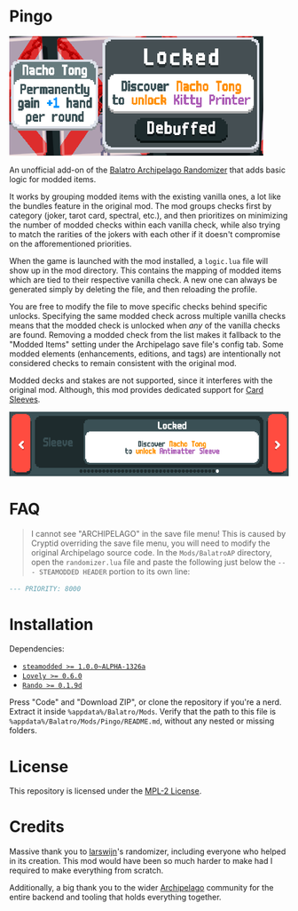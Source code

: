 # Pingo

![Locked modded joker](assets/preview/joker.png)

An unofficial add-on of the [Balatro Archipelago Randomizer](https://github.com/BurndiL/BalatroAP) that adds basic logic for modded items.

It works by grouping modded items with the existing vanilla ones, a lot like the bundles feature in the original mod. The mod groups checks first by category (joker, tarot card, spectral, etc.), and then prioritizes on minimizing the number of modded checks within each vanilla check, while also trying to match the rarities of the jokers with each other if it doesn't compromise on the afforementioned priorities. 

When the game is launched with the mod installed, a `logic.lua` file will show up in the mod directory. This contains the mapping of modded items which are tied to their respective vanilla check. A new one can always be generated simply by deleting the file, and then reloading the profile.

You are free to modify the file to move specific checks behind specific unlocks. Specifying the same modded check across multiple vanilla checks means that the modded check is unlocked when *any* of the vanilla checks are found. Removing a modded check from the list makes it fallback to the "Modded Items" setting under the Archipelago save file's config tab. Some modded elements (enhancements, editions, and tags) are intentionally not considered checks to remain consistent with the original mod.

Modded decks and stakes are not supported, since it interferes with the original mod. Although, this mod provides dedicated support for [Card Sleeves](https://github.com/larswijn/CardSleeves).

![Locked card sleeve](assets/preview/sleeve.png)

# FAQ

> I cannot see "ARCHIPELAGO" in the save file menu!
This is caused by Cryptid overriding the save file menu, you will need to modify the original Archipelago source code. In the `Mods/BalatroAP` directory, open the `randomizer.lua` file and paste the following just below the `--- STEAMODDED HEADER` portion to its own line:
```lua
--- PRIORITY: 8000
```

# Installation

Dependencies:
- [`steamodded >= 1.0.0~ALPHA-1326a`](https://github.com/Steamodded/smods)
- [`Lovely >= 0.6.0`](https://github.com/ethangreen-dev/lovely-injector)
- [`Rando >= 0.1.9d`](https://github.com/BurndiL/BalatroAP)

Press "Code" and "Download ZIP", or clone the repository if you're a nerd. Extract it inside `%appdata%/Balatro/Mods`. Verify that the path to this file is `%appdata%/Balatro/Mods/Pingo/README.md`, without any nested or missing folders.

# License

This repository is licensed under the [MPL-2 License](https://github.com/Emik03/Pingo/blob/main/LICENSE).

# Credits

Massive thank you to [larswijn](https://github.com/larswijn)'s randomizer, including everyone who helped in its creation. This mod would have been so much harder to make had I required to make everything from scratch.

Additionally, a big thank you to the wider [Archipelago](https://github.com/ArchipelagoMW/Archipelago) community for the entire backend and tooling that holds everything together.
